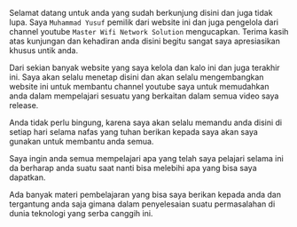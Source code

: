 Selamat datang untuk anda yang sudah berkunjung disini dan juga tidak lupa. Saya `Muhammad Yusuf` pemilik dari website ini dan juga pengelola dari channel youtube `Master Wifi Network Solution` mengucapkan. Terima kasih atas kunjungan dan kehadiran anda disini begitu sangat saya apresiasikan khusus untik anda.

Dari sekian banyak website yang saya kelola dan kalo ini dan juga terakhir ini. Saya akan selalu menetap disini dan akan selalu mengembangkan website ini untuk membantu channel youtube saya untuk memudahkan anda dalam mempelajari sesuatu yang berkaitan dalam semua video saya release.

Anda tidak perlu bingung, karena saya akan selalu memandu anda disini di setiap hari selama nafas yang tuhan berikan kepada saya akan saya gunakan untuk membantu anda semua.

Saya ingin anda semua mempelajari apa yang telah saya pelajari selama ini da berharap anda suatu saat nanti bisa melebihi apa yang bisa saya dapatkan.

Ada banyak materi pembelajaran yang bisa saya berikan kepada anda dan tergantung anda saja gimana dalam penyelesaian suatu permasalahan di dunia teknologi yang serba canggih ini.